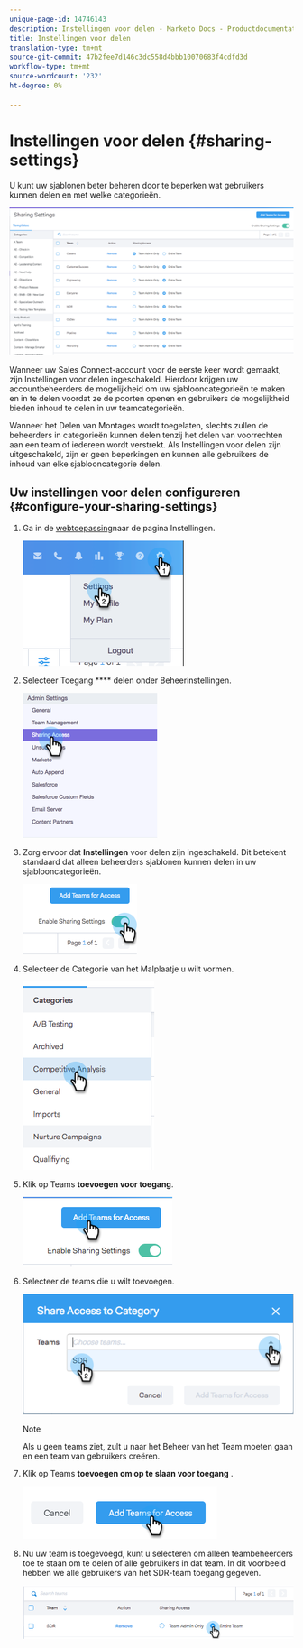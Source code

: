 ```yaml
---
unique-page-id: 14746143
description: Instellingen voor delen - Marketo Docs - Productdocumentatie
title: Instellingen voor delen
translation-type: tm+mt
source-git-commit: 47b2fee7d146c3dc558d4bbb10070683f4cdfd3d
workflow-type: tm+mt
source-wordcount: '232'
ht-degree: 0%

---
```



# Instellingen voor delen {#sharing-settings}

U kunt uw sjablonen beter beheren door te beperken wat gebruikers kunnen delen en met welke categorieën.

![](assets/main.png)

Wanneer uw Sales Connect-account voor de eerste keer wordt gemaakt, zijn Instellingen voor delen ingeschakeld. Hierdoor krijgen uw accountbeheerders de mogelijkheid om uw sjablooncategorieën te maken en in te delen voordat ze de poorten openen en gebruikers de mogelijkheid bieden inhoud te delen in uw teamcategorieën.

Wanneer het Delen van Montages wordt toegelaten, slechts zullen de beheerders in categorieën kunnen delen tenzij het delen van voorrechten aan een team of iedereen wordt verstrekt. Als Instellingen voor delen zijn uitgeschakeld, zijn er geen beperkingen en kunnen alle gebruikers de inhoud van elke sjablooncategorie delen.

## Uw instellingen voor delen configureren {#configure-your-sharing-settings}

1. Ga in de [webtoepassing](http://toutapp.com/login)naar de pagina Instellingen.

   ![](assets/one-2.png)

1. Selecteer Toegang **** delen onder Beheerinstellingen.

   ![](assets/two-2.png)

1. Zorg ervoor dat **Instellingen** voor delen zijn ingeschakeld. Dit betekent standaard dat alleen beheerders sjablonen kunnen delen in uw sjablooncategorieën.

   ![](assets/three-2.png)

1. Selecteer de Categorie van het Malplaatje u wilt vormen.

   ![](assets/four-2.png)

1. Klik op Teams **toevoegen voor toegang**.

   ![](assets/five-2.png)

1. Selecteer de teams die u wilt toevoegen.

   ![](assets/six-1.png)

   >[!NOTE]
   >
   >Als u geen teams ziet, zult u naar het Beheer van het Team moeten gaan en een team van gebruikers creëren.

1. Klik op Teams **toevoegen om op te slaan voor toegang** .

   ![](assets/seven-1.png)

1. Nu uw team is toegevoegd, kunt u selecteren om alleen teambeheerders toe te staan om te delen of alle gebruikers in dat team. In dit voorbeeld hebben we alle gebruikers van het SDR-team toegang gegeven.

   ![](assets/eight-1.png)

